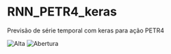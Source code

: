 # RNN_PETR4_keras
Previsão de série temporal com keras para ação PETR4

![Alta](https://user-images.githubusercontent.com/42444599/53307592-d0b0f600-3878-11e9-816e-e0fa1eb906a4.png)
![Abertura](https://user-images.githubusercontent.com/42444599/53307591-cf7fc900-3878-11e9-9f33-1dac135a1da2.png)

